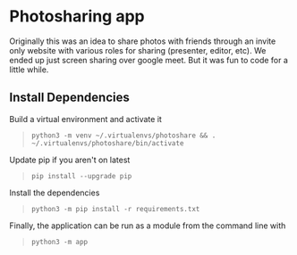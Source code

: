 # Photosharing app
Originally this was an idea to share photos with friends through an invite only website with various roles for sharing (presenter, editor, etc). 
We ended up just screen sharing over google meet. But it was fun to code for a little while. 

## Install Dependencies
Build a virtual environment and activate it
> `python3 -m venv ~/.virtualenvs/photoshare && . ~/.virtualenvs/photoshare/bin/activate`

Update pip if you aren't on latest
> `pip install --upgrade pip` 

Install the dependencies
> `python3 -m pip install -r requirements.txt`

Finally, the application can be run as a module from the command line with
> `python3 -m app`